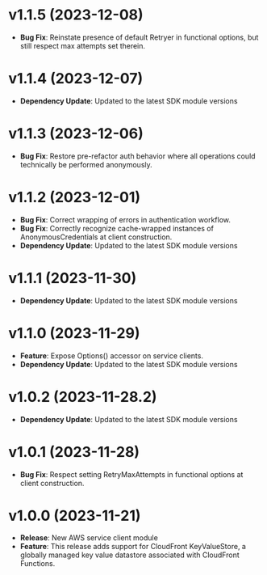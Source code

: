 # v1.1.5 (2023-12-08)

* **Bug Fix**: Reinstate presence of default Retryer in functional options, but still respect max attempts set therein.

# v1.1.4 (2023-12-07)

* **Dependency Update**: Updated to the latest SDK module versions

# v1.1.3 (2023-12-06)

* **Bug Fix**: Restore pre-refactor auth behavior where all operations could technically be performed anonymously.

# v1.1.2 (2023-12-01)

* **Bug Fix**: Correct wrapping of errors in authentication workflow.
* **Bug Fix**: Correctly recognize cache-wrapped instances of AnonymousCredentials at client construction.
* **Dependency Update**: Updated to the latest SDK module versions

# v1.1.1 (2023-11-30)

* **Dependency Update**: Updated to the latest SDK module versions

# v1.1.0 (2023-11-29)

* **Feature**: Expose Options() accessor on service clients.
* **Dependency Update**: Updated to the latest SDK module versions

# v1.0.2 (2023-11-28.2)

* **Dependency Update**: Updated to the latest SDK module versions

# v1.0.1 (2023-11-28)

* **Bug Fix**: Respect setting RetryMaxAttempts in functional options at client construction.

# v1.0.0 (2023-11-21)

* **Release**: New AWS service client module
* **Feature**: This release adds support for CloudFront KeyValueStore, a globally managed key value datastore associated with CloudFront Functions.

